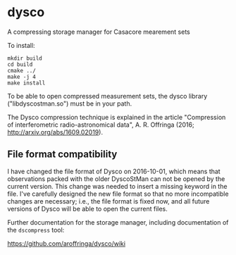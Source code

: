 # dysco
A compressing storage manager for Casacore mearement sets

To install:

    mkdir build
    cd build
    cmake ../
    make -j 4
    make install

To be able to open compressed measurement sets, the dysco library ("libdyscostman.so") must be in your path.

The Dysco compression technique is explained in the article "Compression of interferometric radio-astronomical data",
A. R. Offringa (2016; http://arxiv.org/abs/1609.02019).

## File format compatibility
I have changed the file format of Dysco on 2016-10-01, which means that observations packed with the older
DyscoStMan can not be opened by the current version. This change was needed to insert a missing keyword in the file.
I've carefully designed the new file format so that no more incompatible changes are necessary; i.e., the file format is
fixed now, and all future versions of Dysco will be able to open the current files.

Further documentation for the storage manager, including documentation of the `dscompress` tool:

https://github.com/aroffringa/dysco/wiki
